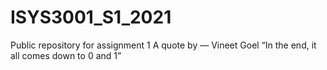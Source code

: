 # ISYS3001_S1_2021
Public repository for assignment 1
A quote by ― Vineet Goel
“In the end, it all comes down to 0 and 1”
